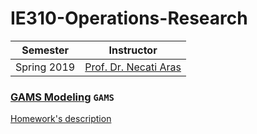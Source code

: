 # IE310-Operations-Research
| Semester | Instructor |
| --- | --- |
| Spring 2019 | [Prof. Dr. Necati Aras](http://www.ie.boun.edu.tr/?q=faculty/necati-aras-0) |

### [GAMS Modeling](/Homework1) `GAMS`
[Homework's description](hw1.pdf)
